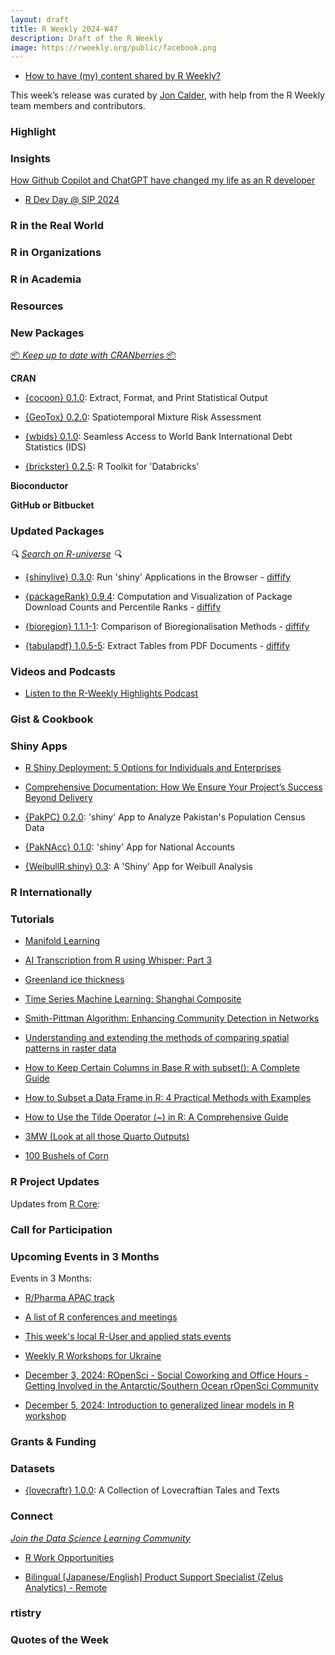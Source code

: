 ```yaml
---
layout: draft
title: R Weekly 2024-W47
description: Draft of the R Weekly
image: https://rweekly.org/public/facebook.png
---
```



+ [How to have (my) content shared by R Weekly?](https://github.com/rweekly/rweekly.org#how-to-have-my-content-shared-by-r-weekly)

This week’s release was curated by [Jon Calder](https://fosstodon.org/@jonmcalder), with help from the R Weekly team members and contributors.

### Highlight



### Insights

[How Github Copilot and ChatGPT have changed my life as an R developer](https://ymansiaux.github.io/yohann-data/posts/iaforr/)

+ [R Dev Day @ SIP 2024](https://www.jumpingrivers.com/blog/r-dev-day-2024/)

### R in the Real World



### R in Organizations



### R in Academia



### Resources



### New Packages

<!-- <p class="added-hostname"><a href="https://rweekly.org/live" target="_blank" class="externalLink">📦 <i>Go Live for More New Pkgs</i> 📦</a></p> --> 
<p class="added-hostname"><a href="https://dirk.eddelbuettel.com/cranberries/cran/new/" target="_blank" class="externalLink">📦 <i>Keep up to date with CRANberries</i> 📦</a></p>


**CRAN**

* [{cocoon} 0.1.0](https://cran.r-project.org/package=cocoon): Extract, Format, and Print Statistical Output

+ [{GeoTox} 0.2.0](https://cran.r-project.org/package=GeoTox): Spatiotemporal Mixture Risk Assessment

+ [{wbids} 0.1.0](https://cran.r-project.org/package=wbids): Seamless Access to World Bank International Debt Statistics
(IDS)

+ [{brickster} 0.2.5](https://cran.r-project.org/package=brickster): R Toolkit for 'Databricks'

**Bioconductor**



**GitHub or Bitbucket**



### Updated Packages

<i>🔍 [Search on R-universe](https://r-universe.dev/search/) 🔍</i>

+ [{shinylive} 0.3.0](https://cran.r-project.org/package=shinylive): Run 'shiny' Applications in the Browser - [diffify](https://diffify.com/R/shinylive)

+ [{packageRank} 0.9.4](https://cran.r-project.org/package=packageRank): Computation and Visualization of Package Download Counts and
Percentile Ranks - [diffify](https://diffify.com/R/packageRank)

+ [{bioregion} 1.1.1-1](https://cran.r-project.org/package=bioregion): Comparison of Bioregionalisation Methods - [diffify](https://diffify.com/R/bioregion)

+ [{tabulapdf} 1.0.5-5](https://cran.r-project.org/package=tabulapdf): Extract Tables from PDF Documents - [diffify](https://diffify.com/R/tabulapdf)

### Videos and Podcasts

+ [Listen to the R-Weekly Highlights Podcast](https://serve.podhome.fm/r-weekly-highlights)


### Gist & Cookbook



### Shiny Apps

+ [R Shiny Deployment: 5 Options for Individuals and Enterprises](https://www.appsilon.com/post/r-shiny-deployment)

+ [Comprehensive Documentation:  How We Ensure Your Project’s Success Beyond Delivery](https://www.appsilon.com/post/comprehensive-documentation)

+ [{PakPC} 0.2.0](https://cran.r-project.org/package=PakPC): 'shiny' App to Analyze Pakistan's Population Census Data

+ [{PakNAcc} 0.1.0](https://cran.r-project.org/package=PakNAcc): 'shiny' App for National Accounts

+ [{WeibullR.shiny} 0.3](https://cran.r-project.org/package=WeibullR.shiny): A 'Shiny' App for Weibull Analysis

### R Internationally



### Tutorials

+ [Manifold Learning](https://rworks.dev/posts/manifold-learning/)

+ [AI Transcription from R using Whisper: Part 3](https://affcom.ku.edu/posts/whisper2024c/)

+ [Greenland ice thickness](https://r.iresmi.net/posts/2024/arctic/)

+ [Time Series Machine Learning: Shanghai Composite](https://datageeek.com/2024/11/13/time-series-machine-learning-shanghai-composite/)

+ [Smith-Pittman Algorithm: Enhancing Community Detection in Networks](https://bensstats.wordpress.com/2024/11/11/smith-pittman-algorithm-enhancing-community-detection-in-networks/)

+ [Understanding and extending the methods of comparing spatial patterns in raster data](https://jakubnowosad.com/posts/2024-11-17-spatcomp-bp6/)

+ [How to Keep Certain Columns in Base R with subset(): A Complete Guide](https://www.spsanderson.com/steveondata/posts/2024-11-14/)

+ [How to Subset a Data Frame in R: 4 Practical Methods with Examples](https://www.spsanderson.com/steveondata/posts/2024-11-12/)

+ [How to Use the Tilde Operator (~) in R: A Comprehensive Guide](https://www.spsanderson.com/steveondata/posts/2024-11-11/)

+ [3MW (Look at all those Quarto Outputs)](https://3mw.albert-rapp.de/p/look-at-all-those-quarto-outputs)

+ [100 Bushels of Corn](https://vermillion-parfait-780f4f.netlify.app/posts/100bushels/)

<!--<div class="post-more-begin></div><div class="post-more-end"></div>-->

### R Project Updates

Updates from [R Core](http://developer.r-project.org/blosxom.cgi/R-devel/NEWS):

### Call for Participation

### Upcoming Events in 3 Months

Events in 3 Months:

+ [R/Pharma APAC track](https://rinpharma.com/post/2024-07-17-apac-track/)

+ [A list of R conferences and meetings](https://jumpingrivers.github.io/meetingsR/events.html)

+ [This week's local R-User and applied stats events](https://community.rstudio.com/c/irl)

+ [Weekly R Workshops for Ukraine](https://sites.google.com/view/dariia-mykhailyshyna/main/r-workshops-for-ukraine)

+ [December 3, 2024: ROpenSci - Social Coworking and Office Hours - Getting Involved in the Antarctic/Southern Ocean rOpenSci Community](https://ropensci.org/events/coworking-2024-12/)

+ [December 5, 2024: Introduction to generalized linear models in R workshop](https://r-posts.com/introduction-to-generalized-linear-models-in-r-workshop/)

### Grants & Funding


### Datasets

+ [{lovecraftr} 1.0.0](https://cran.r-project.org/package=lovecraftr): A Collection of Lovecraftian Tales and Texts

### Connect

<i>[Join the Data Science Learning Community](https://DSLC.io/)</i>

+ [R Work Opportunities](https://vermillion-parfait-780f4f.netlify.app/posts/r-work-opportunities/)

+ [Bilingual [Japanese/English] Product Support Specialist (Zelus Analytics) - Remote](https://ats.rippling.com/teamworks-careers/jobs/46645c5a-b41b-4baa-95b1-dd9ffec6512d)

### rtistry


### Quotes of the Week
